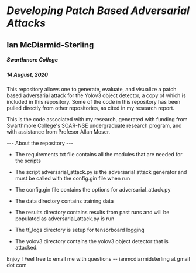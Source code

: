 # *Developing Patch Based Adversarial Attacks*
## Ian McDiarmid-Sterling
##### Swarthmore College
##### 14 August, 2020

This repository allows one to generate, evaluate, and visualize a patch based adversarial attack for the Yolov3 object detector, a copy of which is included in this repository. Some of the code in this repository has been pulled directly from other repositories, as cited in my research report.

This is the code associated with my research, generated with funding from Swarthmore College's SOAR-NSE undergraduate research program, and with assistance from Profesor Allan Moser. 

--- About the repository ---

- The requirements.txt file contains all the modules that are needed for the scripts

- The script adversarial_attack.py is the adversarial attack generator and must be called with the config.gin file when run

- The config.gin file contains the options for adversarial_attack.py 

- The data directory contains training data

- The results directory contains results from past runs and will be populated as adversarial_attack.py is run

- The tf_logs directory is setup for tensorboard logging

- The yolov3 directory contains the yolov3 object detector that is attacked.


Enjoy ! 
Feel free to email me with questions -- ianmcdiarmidsterling at gmail dot com
